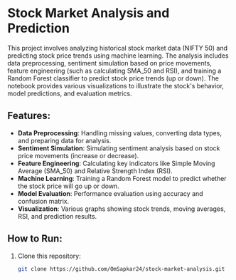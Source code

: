 # Stock Market Analysis and Prediction

This project involves analyzing historical stock market data (NIFTY 50) and predicting stock price trends using machine learning. The analysis includes data preprocessing, sentiment simulation based on price movements, feature engineering (such as calculating SMA_50 and RSI), and training a Random Forest classifier to predict stock price trends (up or down). The notebook provides various visualizations to illustrate the stock's behavior, model predictions, and evaluation metrics.

## Features:
- **Data Preprocessing**: Handling missing values, converting data types, and preparing data for analysis.
- **Sentiment Simulation**: Simulating sentiment analysis based on stock price movements (increase or decrease).
- **Feature Engineering**: Calculating key indicators like Simple Moving Average (SMA_50) and Relative Strength Index (RSI).
- **Machine Learning**: Training a Random Forest model to predict whether the stock price will go up or down.
- **Model Evaluation**: Performance evaluation using accuracy and confusion matrix.
- **Visualization**: Various graphs showing stock trends, moving averages, RSI, and prediction results.

## How to Run:
1. Clone this repository:
   ```bash
   git clone https://github.com/OmSapkar24/stock-market-analysis.git
